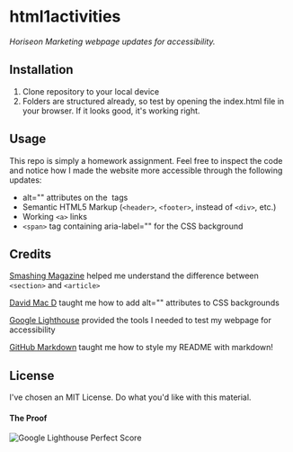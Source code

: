 # html1activities
*Horiseon Marketing webpage updates for accessibility.*

## Installation
1. Clone repository to your local device
2. Folders are structured already, so test by opening the index.html file in your browser. If it looks good, it's working right.

## Usage
This repo is simply a homework assignment. Feel free to inspect the code and notice how I made the website more accessible through the following updates:
* alt="" attributes on the <img> tags
* Semantic HTML5 Markup (`<header>`, `<footer>`, instead of `<div>`, etc.)
* Working `<a>` links
* `<span>` tag containing aria-label="" for the CSS background
  
## Credits
[Smashing Magazine](https://www.smashingmagazine.com/2020/01/html5-article-section/) helped me understand the difference between `<section>` and `<article>`

[David Mac D](http://www.davidmacd.com/blog/alternate-text-for-css-background-images.html) taught me how to add alt="" attributes to CSS backgrounds

[Google Lighthouse](https://developers.google.com/web/tools/lighthouse#devtools) provided the tools I needed to test my webpage for accessibility

[GitHub Markdown](https://guides.github.com/features/mastering-markdown/) taught me how to style my README with markdown!
  
## License
I've chosen an MIT License. Do what you'd like with this material.

#### The Proof
![Google Lighthouse Perfect Score](html1activities/assets/images/screenshot.png)

